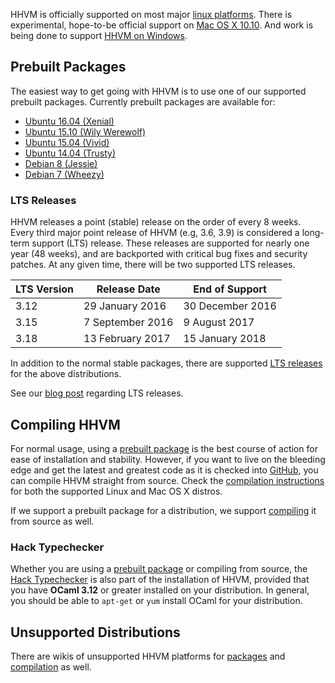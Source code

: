 HHVM is officially supported on most major [linux platforms](./linux.md). There is experimental, hope-to-be official support on [Mac OS X 10.10](./mac.md). And work is being done to support [HHVM on Windows](./windows.md).

## Prebuilt Packages

The easiest way to get going with HHVM is to use one of our supported prebuilt packages. Currently prebuilt packages are available for:

* [Ubuntu 16.04 (Xenial)](./linux.md#ubuntu-16.04-xenial)
* [Ubuntu 15.10 (Wily Werewolf)](./linux.md#ubuntu-15.10-wily-werewolf)
* [Ubuntu 15.04 (Vivid)](./linux.md#ubuntu-15.04-vivid)
* [Ubuntu 14.04 (Trusty)](./linux.md#ubuntu-14.04-trusty)
* [Debian 8 (Jessie)](./linux.md#debian-8-jessie)
* [Debian 7 (Wheezy)](./linux.md#debian-7-wheezy)

### LTS Releases

HHVM releases a point (stable) release on the order of every 8 weeks. Every third major point release of HHVM (e.g, 3.6, 3.9) is considered a long-term support (LTS) release. These releases are supported for nearly one year (48 weeks), and are backported with critical bug fixes and security patches. At any given time, there will be two supported LTS releases.

LTS Version | Release Date | End of Support
------------|--------------|---------------
3.12 | 29 January 2016 | 30 December 2016
3.15 | 7 September 2016 | 9 August 2017
3.18 | 13 February 2017 | 15 January 2018

In addition to the normal stable packages, there are supported [LTS releases](/hhvm/installation/linux#obtaining-lts-releases) for the above distributions.

See our [blog post](http://hhvm.com/blog/6083/hhvm-long-term-support) regarding LTS releases.

## Compiling HHVM

For normal usage, using a [prebuilt package](#prebuilt-packages) is the best course of action for ease of installation and stability. However, if you want to live on the bleeding edge and get the latest and greatest code as it is checked into [GitHub](https://github.com/facebook/hhvm/), you can compile HHVM straight from source. Check the [compilation instructions](/hhvm/installation/building-from-source) for both the supported Linux and Mac OS X distros.

If we support a prebuilt package for a distribution, we support [compiling](/hhvm/installation/building-from-source) it from source as well.

### Hack Typechecker

Whether you are using a [prebuilt package](#prebuilt-packages) or compiling from source, the [Hack Typechecker](/hack/typechecker/introduction) is also part of the installation of HHVM, provided that you have **OCaml 3.12** or greater installed on your distribution. In general, you should be able to `apt-get` or `yum` install OCaml for your distribution.

## Unsupported Distributions

There are wikis of unsupported HHVM platforms for [packages](https://github.com/facebook/hhvm/wiki/Prebuilt-Packages-for-HHVM) and [compilation](https://github.com/facebook/hhvm/wiki/Building-and-Installing-HHVM) as well.
